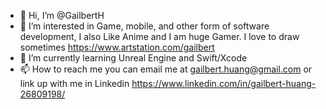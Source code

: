 - 👋 Hi, I’m @GailbertH
- 👀 I’m interested in Game, mobile, and other form of software development, I also Like Anime and I am huge Gamer. I love to draw sometimes https://www.artstation.com/gailbert
- 🌱 I’m currently learning Unreal Engine and Swift/Xcode
- 📫 How to reach me you can email me at gailbert.huang@gmail.com or link up with me in Linkedin https://www.linkedin.com/in/gailbert-huang-26809198/

<!---
GailbertH/GailbertH is a ✨ special ✨ repository because its `README.md` (this file) appears on your GitHub profile.
You can click the Preview link to take a look at your changes.
--->
